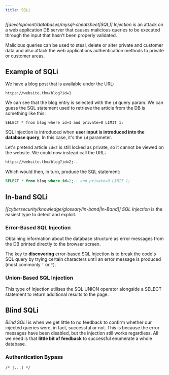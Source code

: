 ```yaml
---
title: SQLi
---
```


_[[development/databases/mysql-cheatsheet|SQL]] Injection_ is an attack on a web application DB server that causes malicious queries to be executed through the input that hasn't been properly validated.

Malicious queries can be used to steal, delete or alter private and customer data and also attack the web applications authentication methods to private or customer areas.

## Example of SQLi

We have a blog post that is available under the URL:

```
https://website.thm/blog?id=1
```

We can see that the blog entry is selected with the `id` query param. We can guess the SQL statement used to retrieve the article from the DB is something like this:

`SELECT * from blog where id=1 and private=0 LIMIT 1;`

SQL Injection is introduced when **user input is introduced into the database query**, In this case, it's the `id` parameter.

Let's pretend article `id=2` is still locked as private, so it cannot be viewed on the website. We could now instead call the URL:

```sh
https://website.thm/blog?id=2;--
```

Which would then, in turn, produce the SQL statement:

```sql
SELECT * from blog where id=2;-- and private=0 LIMIT 1;
```

## In-band SQLi

_[[cybersecurity/knowledge/glossary/in-band|In-Band]] SQL Injection_ is the easiest type to detect and exploit.

### Error-Based SQL Injection

Obtaining information about the database structure as error messages from the DB printed directly to the browser screen.

The key to **discovering** error-based SQL Injection is to break the code's SQL query by trying certain characters until an error message is produced (most commonly `'` or `"`).

### Union-Based SQL Injection

This type of Injection utilises the SQL UNION operator alongside a SELECT statement to return additional results to the page.

## Blind SQLi
_Blind SQLi_ is when we get little to no feedback to confirm whether our injected queries were, in fact, successful or not. This is because the error messages have been disabled, but the injection still works regardless. All we need is that **little bit of feedback** to successful enumerate a whole database. 

### Authentication Bypass
`/* [...] */`

